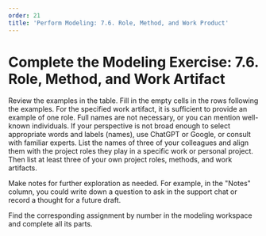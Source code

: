 ```yaml
---
order: 21
title: 'Perform Modeling: 7.6. Role, Method, and Work Product'
---
```


# Complete the Modeling Exercise: 7.6. Role, Method, and Work Artifact

Review the examples in the table. Fill in the empty cells in the rows following the examples. For the specified work artifact, it is sufficient to provide an example of one role. Full names are not necessary, or you can mention well-known individuals. If your perspective is not broad enough to select appropriate words and labels (names), use ChatGPT or Google, or consult with familiar experts. List the names of three of your colleagues and align them with the project roles they play in a specific work or personal project. Then list at least three of your own project roles, methods, and work artifacts.

Make notes for further exploration as needed. For example, in the "Notes" column, you could write down a question to ask in the support chat or record a thought for a future draft.

Find the corresponding assignment by number in the modeling workspace and complete all its parts.
